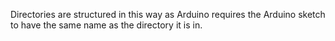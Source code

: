Directories are structured in this way as Arduino requires the Arduino sketch to have the same name as the directory it is in.